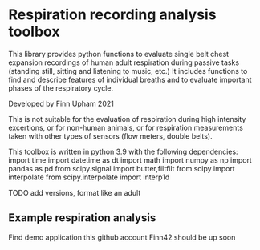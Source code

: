 
# Respiration recording analysis toolbox

This library provides python functions to evaluate single belt chest expansion recordings of human adult respiration during passive tasks (standing still, sitting and listening to music, etc.) It includes functions to find and describe features of individual breaths and to evaluate important phases of the respiratory cycle.

Developed by Finn Upham 2021 

This is not suitable for the evaluation of respiration during high intensity excertions, or for non-human animals, or for respiration measurements taken with other types of sensors (flow meters, double belts).

This toolbox is written in python 3.9 with the following dependencies:
import time
import datetime as dt
import math
import numpy as np 
import pandas as pd
from scipy.signal import butter,filtfilt
from scipy import interpolate
from scipy.interpolate import interp1d

TODO add versions, format like an adult

## Example respiration analysis

Find demo application this github account Finn42
should be up soon


